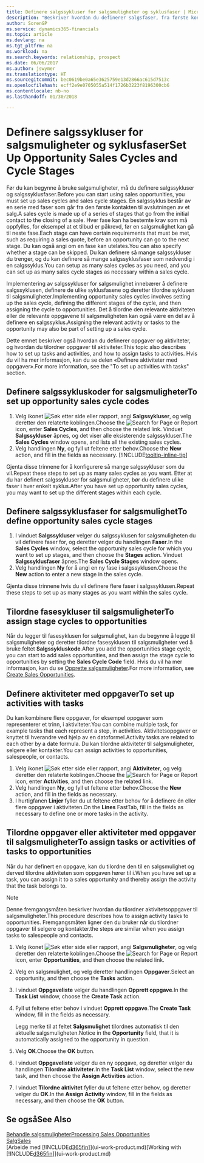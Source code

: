 ```yaml
---
title: Definere salgssykluser for salgsmuligheter og syklusfaser | Microsoft-dokumentasjon
description: "Beskriver hvordan du definerer salgsfaser, fra første kontakt til avslutning, for å opprette en salgssyklus og tilordne den til salgsmuligheter i Finance and Operations, Business edition."
author: SorenGP
ms.service: dynamics365-financials
ms.topic: article
ms.devlang: na
ms.tgt_pltfrm: na
ms.workload: na
ms.search.keywords: relationship, prospect
ms.date: 06/06/2017
ms.author: jswymer
ms.translationtype: HT
ms.sourcegitcommit: bec0619be0a65e3625759e13d2866ac615d7513c
ms.openlocfilehash: ecff2e9e0705055a514f1726b3223f8196300cb6
ms.contentlocale: nb-no
ms.lasthandoff: 01/30/2018

---
```

# <a name="set-up-opportunity-sales-cycles-and-cycle-stages"></a><span data-ttu-id="c2b2d-103">Definere salgssykluser for salgsmuligheter og syklusfaser</span><span class="sxs-lookup"><span data-stu-id="c2b2d-103">Set Up Opportunity Sales Cycles and Cycle Stages</span></span>
<span data-ttu-id="c2b2d-104">Før du kan begynne å bruke salgsmuligheter, må du definere salgssykluser og salgssyklusfaser.</span><span class="sxs-lookup"><span data-stu-id="c2b2d-104">Before you can start using sales opportunities, you must set up sales cycles and sales cycle stages.</span></span> <span data-ttu-id="c2b2d-105">En salgssyklus består av en serie med faser som går fra den første kontakten til avslutningen av et salg.</span><span class="sxs-lookup"><span data-stu-id="c2b2d-105">A sales cycle is made up of a series of stages that go from the initial contact to the closing of a sale.</span></span> <span data-ttu-id="c2b2d-106">Hver fase kan ha bestemte krav som må oppfylles, for eksempel at et tilbud er påkrevd, før en salgsmulighet kan gå til neste fase.</span><span class="sxs-lookup"><span data-stu-id="c2b2d-106">Each stage can have certain requirements that must be met, such as requiring a sales quote, before an opportunity can go to the next stage.</span></span> <span data-ttu-id="c2b2d-107">Du kan også angi om en fase kan utelates.</span><span class="sxs-lookup"><span data-stu-id="c2b2d-107">You can also specify whether a stage can be skipped.</span></span> <span data-ttu-id="c2b2d-108">Du kan definere så mange salgssykluser du trenger, og du kan definere så mange salgssyklusfaser som nødvendig i en salgssyklus.</span><span class="sxs-lookup"><span data-stu-id="c2b2d-108">You can setup as many sales cycles as you need, and you can set up as many sales cycle stages as necessary within a sales cycle.</span></span>

<span data-ttu-id="c2b2d-109">Implementering av salgssykluser for salgsmulighet innebærer å definere salgssyklusen, definere de ulike syklusfasene og deretter tilordne syklusen til salgsmuligheter.</span><span class="sxs-lookup"><span data-stu-id="c2b2d-109">Implementing opportunity sales cycles involves setting up the sales cycle, defining the different stages of the cycle, and then assigning the cycle to opportunities.</span></span> <span data-ttu-id="c2b2d-110">Det å tilordne den relevante aktiviteten eller de relevante oppgavene til salgsmuligheten kan også være en del av å definere en salgssyklus.</span><span class="sxs-lookup"><span data-stu-id="c2b2d-110">Assigning the relevant activity or tasks to the opportunity may also be part of setting up a sales cycle.</span></span>

<span data-ttu-id="c2b2d-111">Dette emnet beskriver også hvordan du definerer oppgaver og aktiviteter, og hvordan du tilordner oppgaver til aktiviteter.</span><span class="sxs-lookup"><span data-stu-id="c2b2d-111">This topic also describes how to set up tasks and activities, and how to assign tasks to activities.</span></span> <span data-ttu-id="c2b2d-112">Hvis du vil ha mer informasjon, kan du se delen «Definere aktiviteter med oppgaver».</span><span class="sxs-lookup"><span data-stu-id="c2b2d-112">For more information, see the "To set up activities with tasks" section.</span></span>

## <a name="to-set-up-opportunity-sales-cycle-codes"></a><span data-ttu-id="c2b2d-113">Definere salgssykluskoder for salgsmuligheter</span><span class="sxs-lookup"><span data-stu-id="c2b2d-113">To set up opportunity sales cycle codes</span></span>
1. <span data-ttu-id="c2b2d-114">Velg ikonet ![Søk etter side eller rapport](media/ui-search/search_small.png "Søk etter side eller rapport"), angi **Salgssykluser**, og velg deretter den relaterte koblingen.</span><span class="sxs-lookup"><span data-stu-id="c2b2d-114">Choose the ![Search for Page or Report](media/ui-search/search_small.png "Search for Page or Report icon") icon, enter **Sales Cycles**, and then choose the related link.</span></span> <span data-ttu-id="c2b2d-115">Vinduet **Salgssykluser** åpnes, og det viser alle eksisterende salgssykluser.</span><span class="sxs-lookup"><span data-stu-id="c2b2d-115">The **Sales Cycles** window opens, and lists all the existing sales cycles.</span></span>
2. <span data-ttu-id="c2b2d-116">Velg handlingen **Ny**, og fyll ut feltene etter behov.</span><span class="sxs-lookup"><span data-stu-id="c2b2d-116">Choose the **New** action, and fill in the fields as necessary.</span></span> [!INCLUDE[tooltip-inline-tip](includes/tooltip-inline-tip_md.md)]

<span data-ttu-id="c2b2d-117">Gjenta disse trinnene for å konfigurere så mange salgssykluser som du vil.</span><span class="sxs-lookup"><span data-stu-id="c2b2d-117">Repeat these steps to set up as many sales cycles as you want.</span></span> <span data-ttu-id="c2b2d-118">Etter at du har definert salgssykluser for salgsmuligheter, bør du definere ulike faser i hver enkelt syklus.</span><span class="sxs-lookup"><span data-stu-id="c2b2d-118">After you have set up opportunity sales cycles, you may want to set up the different stages within each cycle.</span></span>

## <a name="to-define-opportunity-sales-cycle-stages"></a><span data-ttu-id="c2b2d-119">Definere salgssyklusfaser for salgsmulighet</span><span class="sxs-lookup"><span data-stu-id="c2b2d-119">To define opportunity sales cycle stages</span></span>
1. <span data-ttu-id="c2b2d-120">I vinduet **Salgssykluser** velger du salgssyklusen for salgsmuligheten du vil definere faser for, og deretter velger du handlingen **Faser**.</span><span class="sxs-lookup"><span data-stu-id="c2b2d-120">In the **Sales Cycles** window, select the opportunity sales cycle for which you want to set up stages, and then choose the **Stages** action.</span></span> <span data-ttu-id="c2b2d-121">Vinduet **Salgssyklusfaser** åpnes.</span><span class="sxs-lookup"><span data-stu-id="c2b2d-121">The **Sales Cycle Stages** window opens.</span></span>
2. <span data-ttu-id="c2b2d-122">Velg handlingen **Ny** for å angi en ny fase i salgssyklusen.</span><span class="sxs-lookup"><span data-stu-id="c2b2d-122">Choose the **New** action to enter a new stage in the sales cycle.</span></span>

<span data-ttu-id="c2b2d-123">Gjenta disse trinnene hvis du vil definere flere faser i salgssyklusen.</span><span class="sxs-lookup"><span data-stu-id="c2b2d-123">Repeat these steps to set up as many stages as you want within the sales cycle.</span></span>

## <a name="to-assign-stage-cycles-to-opportunities"></a><span data-ttu-id="c2b2d-124">Tilordne fasesykluser til salgsmuligheter</span><span class="sxs-lookup"><span data-stu-id="c2b2d-124">To assign stage cycles to opportunities</span></span>
<span data-ttu-id="c2b2d-125">Når du legger til fasesyklusen for salgsmulighet, kan du begynne å legge til salgsmuligheter og deretter tilordne fasesyklusen til salgsmuligheter ved å bruke feltet **Salgssykluskode**.</span><span class="sxs-lookup"><span data-stu-id="c2b2d-125">After you add the opportunities stage cycle, you can start to add sales opportunities, and then assign the stage cycle to opportunities by setting the **Sales Cycle Code** field.</span></span> <span data-ttu-id="c2b2d-126">Hvis du vil ha mer informasjon, kan du se [Opprette salgsmuligheter](marketing-how-create-opportunities.md).</span><span class="sxs-lookup"><span data-stu-id="c2b2d-126">For more information, see [Create Sales Opportunities](marketing-how-create-opportunities.md).</span></span>

## <a name="to-set-up-activities-with-tasks"></a><span data-ttu-id="c2b2d-127">Definere aktiviteter med oppgaver</span><span class="sxs-lookup"><span data-stu-id="c2b2d-127">To set up activities with tasks</span></span>
<span data-ttu-id="c2b2d-128">Du kan kombinere flere oppgaver, for eksempel oppgaver som representerer et trinn, i aktiviteter.</span><span class="sxs-lookup"><span data-stu-id="c2b2d-128">You can combine multiple task, for example tasks that each represent a step, in activities.</span></span> <span data-ttu-id="c2b2d-129">Aktivitetsoppgaver er knyttet til hverandre ved hjelp av en datoformel.</span><span class="sxs-lookup"><span data-stu-id="c2b2d-129">Activity tasks are related to each other by a date formula.</span></span> <span data-ttu-id="c2b2d-130">Du kan tilordne aktiviteter til salgsmuligheter, selgere eller kontakter.</span><span class="sxs-lookup"><span data-stu-id="c2b2d-130">You can assign activities to opportunities, salespeople, or contacts.</span></span>

1. <span data-ttu-id="c2b2d-131">Velg ikonet ![Søk etter side eller rapport](media/ui-search/search_small.png "Søk etter side eller rapport"), angi **Aktiviteter**, og velg deretter den relaterte koblingen.</span><span class="sxs-lookup"><span data-stu-id="c2b2d-131">Choose the ![Search for Page or Report](media/ui-search/search_small.png "Search for Page or Report icon") icon, enter **Activities**, and then choose the related link.</span></span>
2. <span data-ttu-id="c2b2d-132">Velg handlingen **Ny**, og fyll ut feltene etter behov.</span><span class="sxs-lookup"><span data-stu-id="c2b2d-132">Choose the **New** action, and fill in the fields as necessary.</span></span>
3. <span data-ttu-id="c2b2d-133">I hurtigfanen **Linjer** fyller du ut feltene etter behov for å definere én eller flere oppgaver i aktiviteten.</span><span class="sxs-lookup"><span data-stu-id="c2b2d-133">On the **Lines** FastTab, fill in the fields as necessary to define one or more tasks in the activity.</span></span>

## <a name="to-assign-tasks-or-activities-of-tasks-to-opportunities"></a><span data-ttu-id="c2b2d-134">Tilordne oppgaver eller aktiviteter med oppgaver til salgsmuligheter</span><span class="sxs-lookup"><span data-stu-id="c2b2d-134">To assign tasks or activities of tasks to opportunities</span></span>
<span data-ttu-id="c2b2d-135">Når du har definert en oppgave, kan du tilordne den til en salgsmulighet og derved tilordne aktiviteten som oppgaven hører til i.</span><span class="sxs-lookup"><span data-stu-id="c2b2d-135">When you have set up a task, you can assign it to a sales opportunity and thereby assign the activity that the task belongs to.</span></span>

> [!NOTE]  
>   <span data-ttu-id="c2b2d-136">Denne fremgangsmåten beskriver hvordan du tilordner aktivitetsoppgaver til salgsmuligheter.</span><span class="sxs-lookup"><span data-stu-id="c2b2d-136">This procedure describes how to assign activity tasks to opportunities.</span></span> <span data-ttu-id="c2b2d-137">Fremgangsmåten ligner den du bruker når du tilordner oppgaver til selgere og kontakter.</span><span class="sxs-lookup"><span data-stu-id="c2b2d-137">the steps are similar when you assign tasks to salespeople and contacts.</span></span>

1. <span data-ttu-id="c2b2d-138">Velg ikonet ![Søk etter side eller rapport](media/ui-search/search_small.png "Søk etter side eller rapport"), angi **Salgsmuligheter**, og velg deretter den relaterte koblingen.</span><span class="sxs-lookup"><span data-stu-id="c2b2d-138">Choose the ![Search for Page or Report](media/ui-search/search_small.png "Search for Page or Report icon") icon, enter **Opportunities**, and then choose the related link.</span></span>
2. <span data-ttu-id="c2b2d-139">Velg en salgsmulighet, og velg deretter handlingen **Oppgaver**.</span><span class="sxs-lookup"><span data-stu-id="c2b2d-139">Select an opportunity, and then choose the **Tasks** action.</span></span>
3. <span data-ttu-id="c2b2d-140">I vinduet **Oppgaveliste** velger du handlingen **Opprett oppgave**.</span><span class="sxs-lookup"><span data-stu-id="c2b2d-140">In the **Task List** window, choose the **Create Task** action.</span></span>
4.  <span data-ttu-id="c2b2d-141">Fyll ut feltene etter behov i vinduet **Opprett oppgave**.</span><span class="sxs-lookup"><span data-stu-id="c2b2d-141">The **Create Task** window, fill in the fields as necessary.</span></span>

    <span data-ttu-id="c2b2d-142">Legg merke til at feltet **Salgsmulighet** tilordnes automatisk til den aktuelle salgsmuligheten.</span><span class="sxs-lookup"><span data-stu-id="c2b2d-142">Notice in the **Opportunity** field, that it is automatically assigned to the opportunity in question.</span></span>
5. <span data-ttu-id="c2b2d-143">Velg **OK**.</span><span class="sxs-lookup"><span data-stu-id="c2b2d-143">Choose the **OK** button.</span></span>
6. <span data-ttu-id="c2b2d-144">I vinduet **Oppgaveliste** velger du en ny oppgave, og deretter velger du handlingen **Tilordne aktiviteter**.</span><span class="sxs-lookup"><span data-stu-id="c2b2d-144">In the **Task List** window, select the new task, and then choose the **Assign Activities** action.</span></span>
7. <span data-ttu-id="c2b2d-145">I vinduet **Tilordne aktivitet** fyller du ut feltene etter behov, og deretter velger du **OK**.</span><span class="sxs-lookup"><span data-stu-id="c2b2d-145">In the **Assign Activity** window, fill in the fields as necessary, and then choose the **OK** button.</span></span>

## <a name="see-also"></a><span data-ttu-id="c2b2d-146">Se også</span><span class="sxs-lookup"><span data-stu-id="c2b2d-146">See Also</span></span>
[<span data-ttu-id="c2b2d-147">Behandle salgsmuligheter</span><span class="sxs-lookup"><span data-stu-id="c2b2d-147">Processing Sales Opportunities</span></span>](marketing-processing-sales-opportunities.md)  
[<span data-ttu-id="c2b2d-148">Salg</span><span class="sxs-lookup"><span data-stu-id="c2b2d-148">Sales</span></span>](sales-manage-sales.md)  
<span data-ttu-id="c2b2d-149">[Arbeide med [!INCLUDE[d365fin](includes/d365fin_md.md)]](ui-work-product.md)</span><span class="sxs-lookup"><span data-stu-id="c2b2d-149">[Working with [!INCLUDE[d365fin](includes/d365fin_md.md)]](ui-work-product.md)</span></span>

